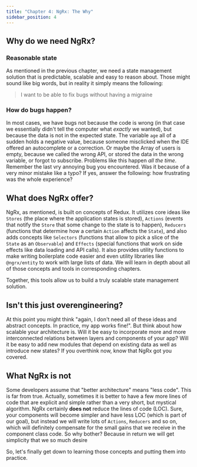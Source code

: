 ```yaml
---
title: "Chapter 4: NgRx: The Why"
sidebar_position: 4
---
```


## Why do we need NgRx?

### Reasonable state

As mentioned in the previous chapter, we need a state management solution that is predictable, scalable and easy to reason about. Those might sound like big words, but in reality it simply means the following:

> I want to be able to fix bugs without having a migraine

### How do bugs happen?

In most cases, we have bugs not because the code is wrong (in that case we essentially didn't tell the computer what _exactly_ we wanted), but because the data is not in the expected state. The variable `age` all of a sudden holds a negative value, because someone misclicked when the IDE offered an autocomplete or a correction. Or maybe the Array of users is empty, because we called the wrong API, or stored the data in the wrong variable, or forgot to subscribe. Problems like this happen _all the time_. Remember the last vry annoying bug you encountered. Was it because of a very minor mistake like a typo? If yes, answer the following: how frustrating was the whole experience?

## What does NgRx offer?

NgRx, as mentioned, is built on concepts of Redux. It utilizes core ideas like `Stores` (the place where the application states is stored), `Actions` (events that notify the `Store` that some change to the state is to happen), `Reducers` (functions that determine how a certain `Action` affects the `State`), and also adds concepts like `Selectors` (functions that allow to pick a slice of the `State` as an `Observable`) and `Effects` (special functions that work on side effects like data loading and API calls). It also provides utility functions to make writing boilerplate code easier and even utility libraries like `@ngrx/entity` to work with large lists of data. We will learn in depth about all of those concepts and tools in corresponding chapters.

Together, this tools allow us to build a truly scalable state management solution.

## Isn't this just overengineering?

At this point you might think "again, I don't need all of these ideas and abstract concepts. In practice, my app works fine!". But think about how scalable your architecture is. Will it be easy to incorporate more and more interconnected relations between layers and components of your app? Will it be easy to add new modules that depend on existing data as well as introduce new states? If you overthink now, know that NgRx got you covered.

## What NgRx is **not**

Some developers assume that "better architecture" means "less code". This is far from true. Actually, sometimes it is better to have a few more lines of code that are explicit and simple rather than a very short, but mystical algorithm. NgRx certainly **does not** reduce the lines of code (LOC). Sure, your components will become simpler and have less LOC (which is part of our goal), but instead we will write lots of `Actions`, `Reducers` and so on, which will definitely compensate for the small gains that we receive in the component class code. So why bother? Because in return we will get simplicity that we so much desire

So, let's finally get down to learning those concepts and putting them into practice.
